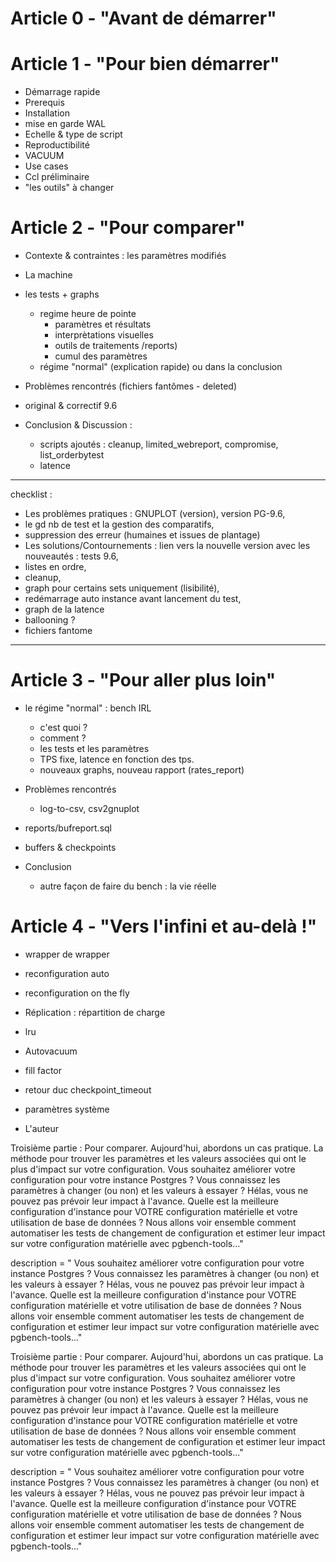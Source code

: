 # Article 0 - "Avant de démarrer"


# Article 1 - "Pour bien démarrer"
* Démarrage rapide
* Prerequis
* Installation
* mise en garde WAL
* Echelle & type de script
* Reproductibilité 
* VACUUM
* Use cases
* Ccl préliminaire
* "les outils" à changer
<!-- * Contexte & contraintes -->
<!-- * La machine -->
<!-- * les tests -->
<!-- * original & correctif 9.6 + use cases-->
<!-- * Problèmes rencontrés (fichiers fantômes - deleted) -->
<!-- * Conclusion : buffers & checkpoints -->

# Article 2 - "Pour comparer" 
* Contexte & contraintes : les paramètres modifiés
* La machine 
* les tests + graphs
  * regime heure de pointe
  	* paramètres et résultats
	* interprètations visuelles
	* outils de traitements /reports)
	* cumul des paramètres
  * régime "normal" (explication rapide)  ou dans la conclusion
* Problèmes rencontrés (fichiers fantômes - deleted)
* original & correctif 9.6

* Conclusion & Discussion :
   * scripts ajoutés : cleanup, limited_webreport, compromise, list_orderbytest
   * latence
   
   
***

checklist :


* Les problèmes pratiques&nbsp;: GNUPLOT (version), version PG-9.6, 
* le gd nb de test et la gestion des comparatifs, 
* suppression des erreur (humaines et issues de plantage)
* Les solutions/Contournements&nbsp;: lien vers la nouvelle version avec les nouveautés&nbsp;: tests 9.6, 
* listes en ordre, 
* cleanup, 
* graph pour certains sets uniquement (lisibilité), 
* redémarrage auto instance avant lancement du test, 
* graph de la latence
* ballooning ?
* fichiers fantome 

***

# Article 3 - "Pour aller plus loin"
* le régime "normal" : bench IRL
	* c'est quoi ?
	* comment ?
	* les tests et les paramètres 
	* TPS fixe, latence en fonction des tps. 
	* nouveaux graphs, nouveau rapport (rates_report)
	
* Problèmes rencontrés 
	* log-to-csv, csv2gnuplot

* reports/bufreport.sql
* buffers & checkpoints

* Conclusion
	* autre façon de faire du bench : la vie réelle

# Article 4 - "Vers l'infini et au-delà !"

* wrapper de wrapper
* reconfiguration auto
* reconfiguration on the fly
* Réplication : répartition de charge
* lru 
* Autovacuum
* fill factor
* retour duc checkpoint_timeout
* paramètres système

* L'auteur


Troisième partie&nbsp;: 
Pour comparer. 
Aujourd'hui, abordons un cas pratique. 
La méthode pour trouver les paramètres et les valeurs associées qui ont le plus d'impact sur votre configuration. 
Vous souhaitez améliorer votre configuration pour votre instance Postgres ? 
Vous connaissez les paramètres à changer (ou non) et les valeurs à essayer ? 
Hélas, vous ne pouvez pas prévoir leur impact à l'avance. 
Quelle est la meilleure configuration d'instance pour VOTRE configuration matérielle et votre utilisation de base de données ? 
Nous allons voir ensemble comment automatiser les tests de changement de configuration et estimer leur impact sur votre configuration matérielle avec pgbench-tools..."


description = "
Vous souhaitez améliorer votre configuration pour votre instance Postgres ? 
Vous connaissez les paramètres à changer (ou non) et les valeurs à essayer ? 
Hélas, vous ne pouvez pas prévoir leur impact à l'avance. 
Quelle est la meilleure configuration d'instance pour VOTRE configuration matérielle et votre utilisation de base de données ? 
Nous allons voir ensemble comment automatiser les tests de changement de configuration et estimer leur impact sur votre configuration matérielle avec pgbench-tools..."




Troisième partie&nbsp;: 
Pour comparer. 
Aujourd'hui, abordons un cas pratique. 
La méthode pour trouver les paramètres et les valeurs associées qui ont le plus d'impact sur votre configuration. 
Vous souhaitez améliorer votre configuration pour votre instance Postgres ? 
Vous connaissez les paramètres à changer (ou non) et les valeurs à essayer ? 
Hélas, vous ne pouvez pas prévoir leur impact à l'avance. 
Quelle est la meilleure configuration d'instance pour VOTRE configuration matérielle et votre utilisation de base de données ? 
Nous allons voir ensemble comment automatiser les tests de changement de configuration et estimer leur impact sur votre configuration matérielle avec pgbench-tools..."


description = "
Vous souhaitez améliorer votre configuration pour votre instance Postgres ? 
Vous connaissez les paramètres à changer (ou non) et les valeurs à essayer ? 
Hélas, vous ne pouvez pas prévoir leur impact à l'avance. 
Quelle est la meilleure configuration d'instance pour VOTRE configuration matérielle et votre utilisation de base de données ? 
Nous allons voir ensemble comment automatiser les tests de changement de configuration et estimer leur impact sur votre configuration matérielle avec pgbench-tools..."

